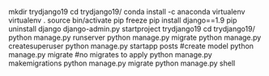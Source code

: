 mkdir trydjango19
cd trydjango19/
conda install -c anaconda virtualenv
virtualenv .
source bin/activate
pip freeze
pip install django==1.9
pip uninstall django
django-admin.py startproject trydjango19
cd trydjango19/
python manage.py runserver
python manage.py migrate
python manage.py createsuperuser
python manage.py startapp posts
#create model
python manage.py migrate
#no migrates to apply
python manage.py makemigrations
python manage.py migrate
python manage.py shell
